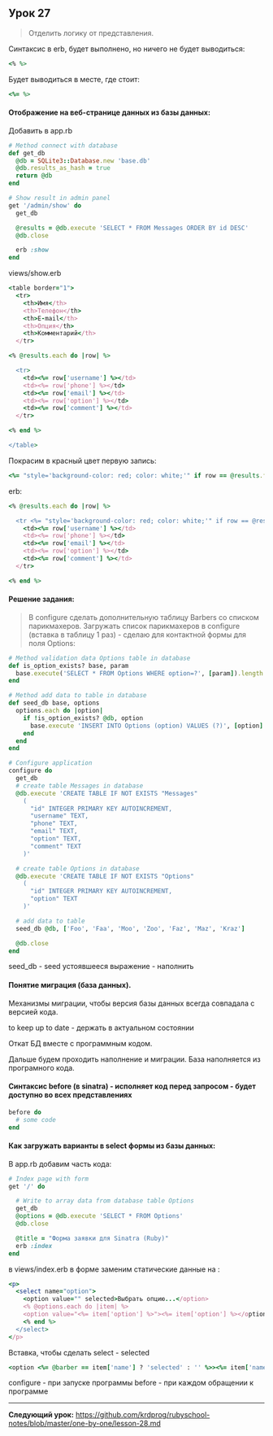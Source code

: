 ## Урок 27

> Отделить логику от представления.

Синтаксис в erb, будет выполнено, но ничего не будет выводиться:
```ruby
<% %>
```
Будет выводиться в месте, где стоит:
```ruby
<%= %>
```
#### Отображение на веб-странице данных из базы данных:

Добавить в app.rb
```ruby
# Method connect with database
def get_db
  @db = SQLite3::Database.new 'base.db'
  @db.results_as_hash = true
  return @db
end

# Show result in admin panel
get '/admin/show' do
  get_db

  @results = @db.execute 'SELECT * FROM Messages ORDER BY id DESC'
  @db.close

  erb :show
end
```
views/show.erb
```ruby
<table border="1">
  <tr>
    <th>Имя</th>
    <th>Телефон</th>
    <th>E-mail</th>
    <th>Опция</th>
    <th>Комментарий</th>
  </tr>

<% @results.each do |row| %>

  <tr>
    <td><%= row['username'] %></td>
    <td><%= row['phone'] %></td>
    <td><%= row['email'] %></td>
    <td><%= row['option'] %></td>
    <td><%= row['comment'] %></td>
  </tr>

<% end %>

</table>
```
Покрасим в красный цвет первую запись:

```ruby
<%= "style='background-color: red; color: white;'" if row == @results.first %>
```

erb:
```ruby
<% @results.each do |row| %>

  <tr <%= "style='background-color: red; color: white;'" if row == @results.first %>>
    <td><%= row['username'] %></td>
    <td><%= row['phone'] %></td>
    <td><%= row['email'] %></td>
    <td><%= row['option'] %></td>
    <td><%= row['comment'] %></td>
  </tr>

<% end %>
```
#### Решение задания:
> В configure сделать дополнительную таблицу Barbers со списком парикмахеров. Загружать список парикмахеров в configure (вставка в таблицу 1 раз) - сделаю для контактной формы для поля Options:

```ruby
# Method validation data Options table in database
def is_option_exists? base, param
  base.execute('SELECT * FROM Options WHERE option=?', [param]).length > 0
end

# Method add data to table in database
def seed_db base, options
  options.each do |option|
    if !is_option_exists? @db, option
      base.execute 'INSERT INTO Options (option) VALUES (?)', [option]
    end
  end
end
```

```ruby
# Configure application
configure do
  get_db
  # create table Messages in database
  @db.execute 'CREATE TABLE IF NOT EXISTS "Messages"
    (
      "id" INTEGER PRIMARY KEY AUTOINCREMENT,
      "username" TEXT,
      "phone" TEXT,
      "email" TEXT,
      "option" TEXT,
      "comment" TEXT
    )'

  # create table Options in database
  @db.execute 'CREATE TABLE IF NOT EXISTS "Options"
    (
      "id" INTEGER PRIMARY KEY AUTOINCREMENT,
      "option" TEXT
    )'

  # add data to table
  seed_db @db, ['Foo', 'Faa', 'Moo', 'Zoo', 'Faz', 'Maz', 'Kraz']

  @db.close
end
```
seed_db - seed устоявшееся выражение - наполнить

#### Понятие миграция (база данных).

Механизмы миграции, чтобы версия базы данных всегда совпадала с версией кода.

to keep up to date - держать в актуальном состоянии

Откат БД вместе с программным кодом.

Дальше будем проходить наполнение и миграции. База наполняется из програмного кода.

#### Синтаксис before (в sinatra) - исполняет код перед запросом - будет доступно во всех представлениях

```ruby
before do
  # some code
end
```

#### Как загружать варианты в select формы из базы данных:
В app.rb добавим часть кода:
```ruby
# Index page with form
get '/' do

  # Write to array data from database table Options
  get_db
  @options = @db.execute 'SELECT * FROM Options'
  @db.close

  @title = "Форма заявки для Sinatra (Ruby)"
  erb :index
end
```

в views/index.erb в форме заменим статические данные на :
```ruby
<p>
  <select name="option">
    <option value="" selected>Выбрать опцию...</option>
    <% @options.each do |item| %>
    <option value="<%= item['option'] %>"><%= item['option'] %></option>
    <% end %>
  </select>
</p>
```

Вставка, чтобы сделать select - selected
```ruby
<option <%= @barber == item['name'] ? 'selected' : '' %>><%= item['name'] %></option>
```

configure - при запуске программы
before - при каждом обращении к программе

---
**Следующий урок:**  https://github.com/krdprog/rubyschool-notes/blob/master/one-by-one/lesson-28.md
